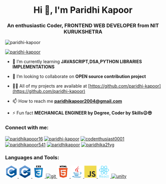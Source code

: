 <h1 align="center">Hi 👋, I'm Paridhi Kapoor</h1>
<h3 align="center">An enthusiastic Coder, FRONTEND WEB DEVELOPER from NIT KURUKSHETRA</h3>

<p align="left"> <img src="https://komarev.com/ghpvc/?username=paridhi-kapoor&label=Profile%20views&color=0e75b6&style=flat" alt="paridhi-kapoor" /> </p>

<p align="left"> <a href="https://github.com/ryo-ma/github-profile-trophy"><img src="https://github-profile-trophy.vercel.app/?username=paridhi-kapoor" alt="paridhi-kapoor" /></a> </p>

- 🌱 I’m currently learning **JAVASCRIPT,DSA,PYTHON LIBRARIES IMPLEMENTATIONS**

- 👯 I’m looking to collaborate on **OPEN source contribution project**

- 👨‍💻 All of my projects are available at [https://github.com/paridhi-kapoor](https://github.com/paridhi-kapoor)

- 📫 How to reach me **paridhikapoor2004@gmail.com**

- ⚡ Fun fact **MECHANICAL ENGINEER by Degree, Coder by Skills😉😎**

<h3 align="left">Connect with me:</h3>
<p align="left">
<a href="https://twitter.com/paridhikapoor16" target="blank"><img align="center" src="https://raw.githubusercontent.com/rahuldkjain/github-profile-readme-generator/master/src/images/icons/Social/twitter.svg" alt="paridhikapoor16" height="30" width="40" /></a>
<a href="https://linkedin.com/in/paridhi-kapoor" target="blank"><img align="center" src="https://raw.githubusercontent.com/rahuldkjain/github-profile-readme-generator/master/src/images/icons/Social/linked-in-alt.svg" alt="paridhi-kapoor" height="30" width="40" /></a>
<a href="https://www.youtube.com/c/codenthusiast0001" target="blank"><img align="center" src="https://raw.githubusercontent.com/rahuldkjain/github-profile-readme-generator/master/src/images/icons/Social/youtube.svg" alt="codenthusiast0001" height="30" width="40" /></a>
<a href="https://www.hackerrank.com/paridhikapoor541" target="blank"><img align="center" src="https://raw.githubusercontent.com/rahuldkjain/github-profile-readme-generator/master/src/images/icons/Social/hackerrank.svg" alt="paridhikapoor541" height="30" width="40" /></a>
<a href="https://www.leetcode.com/paridhikapoor" target="blank"><img align="center" src="https://raw.githubusercontent.com/rahuldkjain/github-profile-readme-generator/master/src/images/icons/Social/leet-code.svg" alt="paridhikapoor" height="30" width="40" /></a>
<a href="https://auth.geeksforgeeks.org/user/paridhika2fvg" target="blank"><img align="center" src="https://raw.githubusercontent.com/rahuldkjain/github-profile-readme-generator/master/src/images/icons/Social/geeks-for-geeks.svg" alt="paridhika2fvg" height="30" width="40" /></a>
</p>

<h3 align="left">Languages and Tools:</h3>
<p align="left"> <a href="https://www.cprogramming.com/" target="_blank" rel="noreferrer"> <img src="https://raw.githubusercontent.com/devicons/devicon/master/icons/c/c-original.svg" alt="c" width="40" height="40"/> </a> <a href="https://www.w3schools.com/cpp/" target="_blank" rel="noreferrer"> <img src="https://raw.githubusercontent.com/devicons/devicon/master/icons/cplusplus/cplusplus-original.svg" alt="cplusplus" width="40" height="40"/> </a> <a href="https://www.w3schools.com/css/" target="_blank" rel="noreferrer"> <img src="https://raw.githubusercontent.com/devicons/devicon/master/icons/css3/css3-original-wordmark.svg" alt="css3" width="40" height="40"/> </a> <a href="https://git-scm.com/" target="_blank" rel="noreferrer"> <img src="https://www.vectorlogo.zone/logos/git-scm/git-scm-icon.svg" alt="git" width="40" height="40"/> </a> <a href="https://www.w3.org/html/" target="_blank" rel="noreferrer"> <img src="https://raw.githubusercontent.com/devicons/devicon/master/icons/html5/html5-original-wordmark.svg" alt="html5" width="40" height="40"/> </a> <a href="https://www.java.com" target="_blank" rel="noreferrer"> <img src="https://raw.githubusercontent.com/devicons/devicon/master/icons/java/java-original.svg" alt="java" width="40" height="40"/> </a> <a href="https://developer.mozilla.org/en-US/docs/Web/JavaScript" target="_blank" rel="noreferrer"> <img src="https://raw.githubusercontent.com/devicons/devicon/master/icons/javascript/javascript-original.svg" alt="javascript" width="40" height="40"/> </a> <a href="https://reactjs.org/" target="_blank" rel="noreferrer"> <img src="https://raw.githubusercontent.com/devicons/devicon/master/icons/react/react-original-wordmark.svg" alt="react" width="40" height="40"/> </a> <a href="https://unity.com/" target="_blank" rel="noreferrer"> <img src="https://www.vectorlogo.zone/logos/unity3d/unity3d-icon.svg" alt="unity" width="40" height="40"/> </a> </p>
